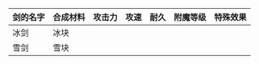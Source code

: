 | 剑的名字 | 合成材料 | 攻击力 | 攻速 | 耐久 | 附魔等级 | 特殊效果 |
| -------- | -------- | ------ | ---- | ---- | -------- | -------- |
| 冰剑     | 冰块     |        |      |      |          |          |
| 雪剑     | 雪块     |        |      |      |          |          |


